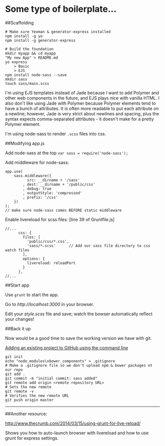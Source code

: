 Some type of boilerplate...
===========================

##Scaffolding

```
# Make sure Yeoman & generator-express installed
npm install -g yo
npm install -g generator-express

# Build the foundation
mkdir myapp && cd myapp
"My new App" > README.md
yo express
    > Basic
    > EJS
npm install node-sass --save
mkdir sass
touch sass/main.scss
```

I'm using EJS templates instead of Jade because I want to add Polymer and other web components in the future, and EJS plays nice with vanilla HTML. I also don't like using Jade with Polymer because Polymer elements tend to have a bunch of attributes. It is often more readable to put each attribute on a newline; however, Jade is very strict about newlines and spacing, plus the syntax expects comma-separated attributes - it doesn't make for a pretty Polymer element.

I'm using node-sass to render `.scss` files into css.

##Modifying app.js

Add node-sass at the top `var sass = require('node-sass');`

Add middleware for node-sass:
```
app.use(
    sass.middleware({
          src: __dirname + '/sass'
        , dest: __dirname + '/public/css'
        , debug: true
        , outputStyle: 'compressed'
        , prefix: '/css'
    })
);
// make sure node-sass comes BEFORE static middleware
```

Enable livereload for scss files: [line 39 of Gruntfile.js]
```
//...
      css: {
        files: [
          'public/css/*.css',
          'sass/*.scss'      // Add our sass file directory to css watch files
        ],
        options: {
          livereload: reloadPort
        }
      },
//...
```

##Start app

Use `grunt` to start the app.

Go to _http://localhost:3000_ in your browser.

Edit your _style.scss_ file and save; watch the bowser automatically reflect your changes!

##Back it up

Now would be a good time to save the working version we have with git.

[Adding an existing project to GitHub using the command line](https://help.github.com/articles/adding-an-existing-project-to-github-using-the-command-line/)

```
git init
echo "node_modules\nbower_components" > .gitignore
# Make a .gitignore file so we don't upload npm & bower packages ot our repo
git add .
git commit -m "initial commit: sass added"
git remote add origin <remote repository URL>
# Sets the new remote
git remote -v
# Verifies the new remote URL
git push origin master
```


---------------------------

##Another resource:

http://www.thecrumb.com/2014/03/15/using-grunt-for-live-reload/

Shows you how to auto-launch browser with livereload and how to use grunt for express settings.
